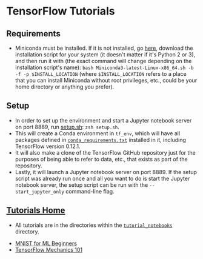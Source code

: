 # TensorFlow Tutorials

## Requirements
- Miniconda must be installed. If it is not installed, go [here](http://conda.pydata.org/miniconda.html), download the installation script for your system (it doesn't matter if it's Python 2 or 3), and then run it with (the exact command will change depending on the installation script's name): `bash Miniconda3-latest-Linux-x86_64.sh -b -f -p $INSTALL_LOCATION` (where `$INSTALL_LOCATION` refers to a place that you can install Miniconda without root privileges, etc., could be your home directory or anything you prefer).

## Setup
- In order to set up the environment and start a Jupyter notebook server on port 8889, run [setup.sh](./setup.sh): `zsh setup.sh`.
- This will create a Conda environment in `tf_env`, which will have all packages defined in [`conda_requirements.txt`](./conda_requirements.txt) installed in it, including TensorFlow version 0.12.1.
- It will also make a clone of the TensorFlow GitHub repository just for the purposes of being able to refer to data, etc., that exists as part of the repository.
- Lastly, it will launch a Jupyter notebook server on port 8889. If the setup script was already run once and all you want to do is start the Jupyter notebook server, the setup script can be run with the `--start_jupyter_only` command-line flag.

## [Tutorials Home](https://www.tensorflow.org/tutorials/)
- All tutorials are in the directories within the [`tutorial_notebooks`](./tutorial_notebooks) directory.
* [MNIST for ML Beginners](tutorial_notebooks/MNIST_for_ML_Beginners/MNIST_for_ML_Beginners.ipynb)
* [TensorFlow Mechanics 101](tutotial_notebooks/TensorFlow_Mechanics_101/TensorFlow_Mechanics_101.ipynb)
